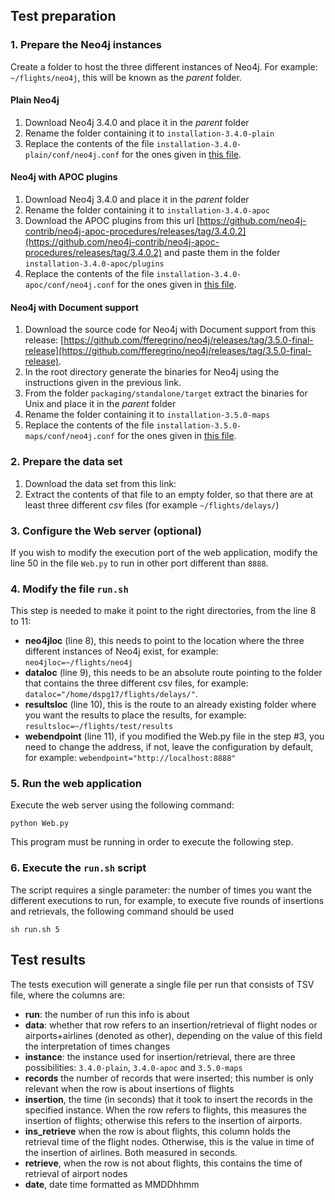 ## Test preparation

### 1. Prepare the Neo4j instances

Create a folder to host the three different instances of Neo4j. For example: `~/flights/neo4j`, this will be known as the *parent* folder.

#### Plain Neo4j 

1. Download Neo4j 3.4.0 and place it in the *parent* folder
2. Rename the folder containing it to `installation-3.4.0-plain`
3. Replace the contents of the file `installation-3.4.0-plain/conf/neo4j.conf` for the ones given in [this file](https://github.com/fferegrino/n4j-test-setup/blob/master/conf-files/neo4j-plain.conf).

#### Neo4j with APOC plugins

1. Download Neo4j 3.4.0 and place it in the *parent* folder
2. Rename the folder containing it to `installation-3.4.0-apoc`
3. Download the APOC plugins from this url [https://github.com/neo4j-contrib/neo4j-apoc-procedures/releases/tag/3.4.0.2](https://github.com/neo4j-contrib/neo4j-apoc-procedures/releases/tag/3.4.0.2) and paste them in the folder `installation-3.4.0-apoc/plugins` 
4. Replace the contents of the file `installation-3.4.0-apoc/conf/neo4j.conf` for the ones given in [this file](https://github.com/fferegrino/n4j-test-setup/blob/master/conf-files/neo4j-apoc.conf).

#### Neo4j with Document support

1. Download the source code for Neo4j with Document support from this release: [https://github.com/fferegrino/neo4j/releases/tag/3.5.0-final-release](https://github.com/fferegrino/neo4j/releases/tag/3.5.0-final-release).
2. In the root directory generate the binaries for Neo4j using the instructions given in the previous link.
3. From the folder `packaging/standalone/target` extract the binaries for Unix and place it in the *parent* folder
4. Rename the folder containing it to `installation-3.5.0-maps`
5. Replace the contents of the file `installation-3.5.0-maps/conf/neo4j.conf` for the ones given in [this file](https://github.com/fferegrino/n4j-test-setup/blob/master/conf-files/neo4j-maps.conf).

### 2. Prepare the data set  

1. Download the data set from this link:
2. Extract the contents of that file to an empty folder, so that there are at least three different *csv* files (for example `~/flights/delays/`)

### 3. Configure the Web server (optional)

If you wish to modify the execution port of the web application, modify the line 50 in the file `Web.py` to run in other port different than `8888`.

### 4. Modify the file `run.sh` 

This step is needed to make it point to the right directories, from the line 8 to 11:

 - **neo4jloc** (line 8), this needs to point to the location where the three different instances of Neo4j exist, for example: `neo4jloc=~/flights/neo4j`
 - **dataloc** (line 9), this needs to be an absolute route pointing to the folder that contains the three different csv files, for example: `dataloc="/home/dspg17/flights/delays/"`.
- **resultsloc** (line 10), this is the route to an already existing folder where you want the results to place the results, for example: `resultsloc=~/flights/test/results`
- **webendpoint** (line 11), if you modified the Web.py file in the step #3, you need to change the address, if not, leave the configuration by default, for example: `webendpoint="http://localhost:8888"`

### 5. Run the web application

Execute the web server using the following command: 

```
python Web.py
```

This program must be running in order to execute the following step.

### 6.  Execute the `run.sh` script

The script requires a single parameter: the number of times you want the different executions to run, for example, to execute five rounds of insertions and retrievals, the following command should be used

```
sh run.sh 5
```

## Test results

The tests execution will generate a single file per run that consists of TSV file, where the columns are:
 - **run**: the number of run this info is about
 - **data**: whether that row refers to an insertion/retrieval of flight nodes or airports+airlines (denoted as other), depending on the value of this field the interpretation of times changes
 - **instance**: the instance used for insertion/retrieval, there are three possibilities: `3.4.0-plain`, `3.4.0-apoc` and `3.5.0-maps`
 - **records** the number of records that were inserted; this number is only relevant when the row is about insertions of flights
 - **insertion**, the time (in seconds) that it took to insert the records in the specified instance. When the row refers to flights, this measures the insertion of flights; otherwise this refers to the insertion of airports.
 - **ins_retrieve** when the row is about flights, this column holds the retrieval time of the flight nodes.  Otherwise, this is the value in time of the insertion of airlines. Both measured in seconds.
 - **retrieve**, when the row is not about flights, this contains the time of retrieval of airport nodes
 - **date**, date time formatted as MMDDhhmm
 
